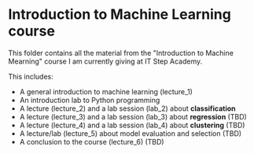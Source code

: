# Introduction to Machine Learning course

This folder contains all the material from the "Introduction to Machine Mearning" course I am currently giving at IT Step Academy. 

This includes:
- A general introduction to machine learning (lecture_1)
- An introduction lab to Python programming
- A lecture (lecture_2) and a lab session (lab_2) about **classification**
- A lecture (lecture_3) and a lab session (lab_3) about **regression** (TBD)
- A lecture (lecture_4) and a lab session (lab_4) about **clustering** (TBD)
- A lecture/lab (lecture_5) about model evaluation and selection (TBD)
- A conclusion to the course (lecture_6) (TBD)